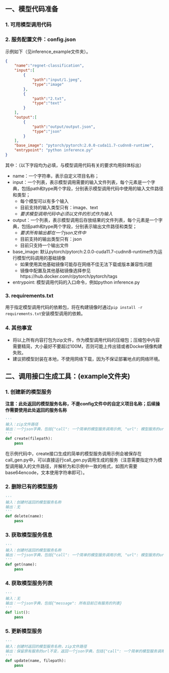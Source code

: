 
## 一、模型代码准备

### 1. 可用模型调用代码

### 2. 服务配置文件：config.json

示例如下（见inference_example文件夹）。
```json
{
    "name":"regnet-classification",
    "input":[
        {
            "path":"input/1.jpeg",
            "type":"image"
        },
        {
            "path":"2.txt",
            "type":"text"
        }
    ],
    "output":[
        {
            "path":"output/output.json",
            "type":"json"
        }
    ],
    "base_image": "pytorch/pytorch:2.0.0-cuda11.7-cudnn8-runtime",
    "entrypoint": "python inference.py"
}
```

其中：（以下字段均为必填，与模型调用代码有关的要求均用斜体标出）
- name：一个字符串，表示自定义项目名称；
- input：一个列表，表示模型调用需要的输入文件列表，每个元素是一个字典，包括path和type两个字段，分别表示模型调用代码中使用的输入文件路径和类型；
    - 每个模型可以有多个输入
    - 目前支持的输入类型只有：image、text
    - *要求模型调用代码中必须以文件的形式作为输入*
- output：一个列表，表示模型调用后存放结果的文件列表，每个元素是一个字典，包括path和type两个字段，分别表示输出文件路径和类型；
    - *要求所有输出都在一个json文件中*
    - 目前支持的输出类型只有：json
    - 目前只支持一个输出文件
- base_image: 默认pytorch/pytorch:2.0.0-cuda11.7-cudnn8-runtime作为运行模型代码调用的基础镜像
    - 如果使用其他基础镜像可能存在网络不佳无法下载或版本兼容性问题
    - 镜像中配置及其他基础镜像选择参见https://hub.docker.com/r/pytorch/pytorch/tags
- entrypoint: 模型调用代码的入口命令，例如python inference.py

### 3. requirements.txt
用于指定模型调用代码的依赖包，将在构建镜像时通过```pip install -r requirements.txt```安装模型调用的依赖。

### 4. 其他事宜

- 将以上所有内容打包为zip文件，作为模型调用代码的压缩包；压缩包中内容需要精简，大小最好不要超过100M，否则可能上传出错或者Docker镜像构建失败。
- 建议把模型封装在本地，不使用网络下载，因为不保证部署地点的网络环境。

## 二、调用接口生成工具：(example文件夹)

### 1. 创建新的模型服务

**注意：此处返回的模型服务名称，不是config文件中的自定义项目名称；后续操作需要使用此处返回的服务名称**

```python
'''
输入：zip文件路径
输出：一个json字典，包括{"call": 一个简单的模型服务调用示例, "url": 模型服务的url, "name": 模型服务的名称}
'''
def create(filepath):
    pass
```

在示例代码中，create接口生成的简单的模型服务调用示例会被保存在call_gen.py中，可以直接运行call_gen.py调用生成的服务（注意需要指定作为模型调用输入的文件路径，并解析为和示例中一致的格式，如图片需要base64encode，文本使用字符串即可）。

### 2. 删除已有的模型服务
    
```python
'''
输入：创建时返回的模型服务名称
输出：无
'''
def delete(name):
    pass
```

### 3. 获取模型服务信息

```python
'''
输入：创建时返回的模型服务名称
输出：一个json字典，包括{"call": 一个简单的模型服务调用示例, "url": 模型服务的url, "name": 模型服务的名称}
'''
def get(name):
    pass
```

### 4. 获取模型服务列表

```python
'''
输入：无
输出：一个json字典，包括{"message": 所有目前已有服务的列表}
'''
def list():
    pass
```

### 5. 更新模型服务
    
```python
'''
输入：创建时返回的模型服务名称，zip文件路径
输出：保留原有服务的url不变，返回一个json字典，包括{"call": 一个简单的模型服务调用示例, "url": 模型服务的url, "name": 模型服务的名称}
'''
def update(name, filepath):
    pass
```

